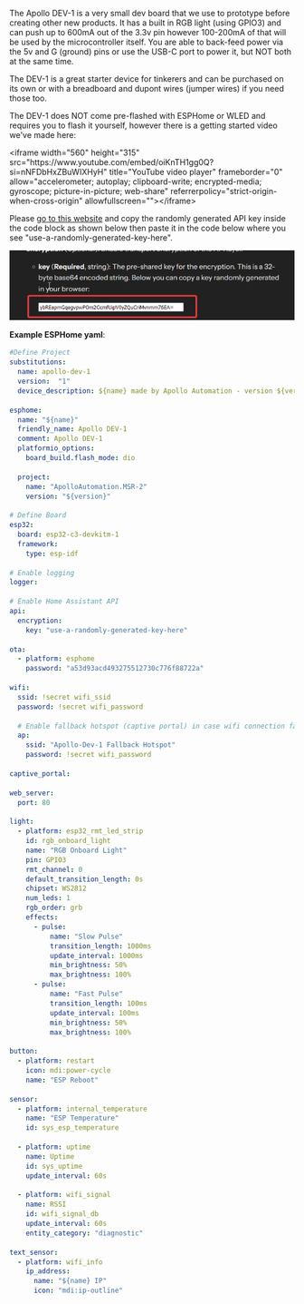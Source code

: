 The Apollo DEV-1 is a very small dev board that we use to prototype before creating other new products. It has a built in RGB light (using GPIO3) and can push up to 600mA out of the 3.3v pin however 100-200mA of that will be used by the microcontroller itself. You are able to back-feed power via the 5v and G (ground) pins or use the USB-C port to power it, but NOT both at the same time.

The DEV-1 is a great starter device for tinkerers and can be purchased on its own or with a breadboard and dupont wires (jumper wires) if you need those too.

The DEV-1 does NOT come pre-flashed with ESPHome or WLED and requires you to flash it yourself, however there is a getting started video we've made here:

<div class="cms-embed">&lt;iframe width="560" height="315" src="https://www.youtube.com/embed/oiKnTH1gg0Q?si=nNFDbHxZBuWIXHyH" title="YouTube video player" frameborder="0" allow="accelerometer; autoplay; clipboard-write; encrypted-media; gyroscope; picture-in-picture; web-share" referrerpolicy="strict-origin-when-cross-origin" allowfullscreen=""&gt;&lt;/iframe&gt;</div>

Please <a href="https://esphome.io/components/api.html#configuration-variables" target="_blank" rel="noopener">go to this website</a> and copy the randomly generated API key inside the code block as shown below then paste it in the code below where you see "use-a-randomly-generated-key-here".

![](assets/apollo-dev-1-image-2.png)

**Example ESPHome yaml**:

```yaml
#Define Project
substitutions:
  name: apollo-dev-1
  version:  "1"
  device_description: ${name} made by Apollo Automation - version ${version}.

esphome:
  name: "${name}"
  friendly_name: Apollo DEV-1
  comment: Apollo DEV-1
  platformio_options:
    board_build.flash_mode: dio

  project:
    name: "ApolloAutomation.MSR-2"
    version: "${version}"

# Define Board
esp32:
  board: esp32-c3-devkitm-1
  framework:
    type: esp-idf

# Enable logging
logger:

# Enable Home Assistant API
api:
  encryption:
    key: "use-a-randomly-generated-key-here"

ota:
  - platform: esphome
    password: "a53d93acd493275512730c776f88722a"

wifi:
  ssid: !secret wifi_ssid
  password: !secret wifi_password

  # Enable fallback hotspot (captive portal) in case wifi connection fails
  ap:
    ssid: "Apollo-Dev-1 Fallback Hotspot"
    password: !secret wifi_password

captive_portal:

web_server:
  port: 80

light:
  - platform: esp32_rmt_led_strip
    id: rgb_onboard_light
    name: "RGB Onboard Light"
    pin: GPIO3
    rmt_channel: 0
    default_transition_length: 0s
    chipset: WS2812
    num_leds: 1
    rgb_order: grb
    effects:
      - pulse:
          name: "Slow Pulse"
          transition_length: 1000ms
          update_interval: 1000ms
          min_brightness: 50%
          max_brightness: 100%
      - pulse:
          name: "Fast Pulse"
          transition_length: 100ms
          update_interval: 100ms
          min_brightness: 50%
          max_brightness: 100%

button:
  - platform: restart
    icon: mdi:power-cycle
    name: "ESP Reboot"

sensor:
  - platform: internal_temperature
    name: "ESP Temperature"
    id: sys_esp_temperature

  - platform: uptime
    name: Uptime
    id: sys_uptime
    update_interval: 60s

  - platform: wifi_signal
    name: RSSI
    id: wifi_signal_db
    update_interval: 60s
    entity_category: "diagnostic"

text_sensor:
  - platform: wifi_info
    ip_address:
      name: "${name} IP"
      icon: "mdi:ip-outline"
```